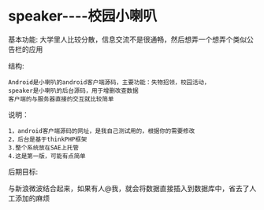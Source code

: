 speaker----校园小喇叭
======================
基本功能: 
大学里人比较分散，信息交流不是很通畅，然后想弄一个想弄个类似公告栏的应用

结构: 

    Android是小喇叭的android客户端源码，主要功能：失物招领，校园活动，
    speaker是小喇叭的后台源码，用于增删改查数据 
    客户端的与服务器直接的交互就比较简单
    
 说明：
 
    1，android客户端源码的网址，是我自己测试用的，根据你的需要修改
    2，后台是基于thinkPHP框架
    3.整个系统放在SAE上托管
    4.这是第一版，可能有点简单
    
后期目标: 

与新浪微波结合起来，如果有人@我，就会将数据直接插入到数据库中，省去了人工添加的麻烦

